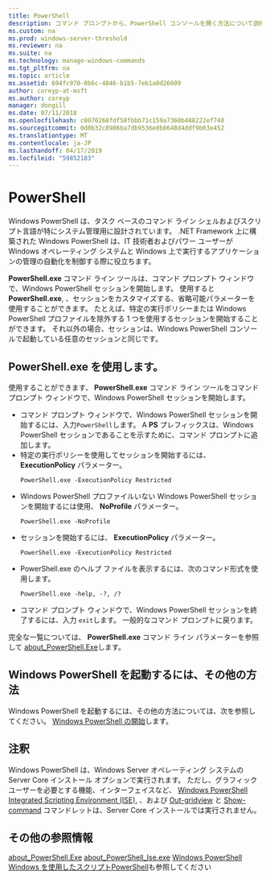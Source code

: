 ```yaml
---
title: PowerShell
description: コマンド プロンプトから、PowerShell コンソールを開く方法について説明します。
ms.custom: na
ms.prod: windows-server-threshold
ms.reviewer: na
ms.suite: na
ms.technology: manage-windows-commands
ms.tgt_pltfrm: na
ms.topic: article
ms.assetid: 694fc970-0b6c-4046-b1b5-7eb1a0d26609
author: coreyp-at-msft
ms.author: coreyp
manager: dongill
ms.date: 07/11/2018
ms.openlocfilehash: c8070268fdf58fbbb71c159a7360b488222ef740
ms.sourcegitcommit: 0d0b32c8986ba7db9536e0b8648d4ddf9b03e452
ms.translationtype: MT
ms.contentlocale: ja-JP
ms.lasthandoff: 04/17/2019
ms.locfileid: "59852183"
---
```

# <a name="powershell"></a>PowerShell

Windows PowerShell は、タスク ベースのコマンド ライン シェルおよびスクリプト言語が特にシステム管理用に設計されています。 .NET Framework 上に構築された Windows PowerShell は、IT 技術者およびパワー ユーザーが Windows オペレーティング システムと Windows 上で実行するアプリケーションの管理の自動化を制御する際に役立ちます。

**PowerShell.exe** コマンド ライン ツールは、コマンド プロンプト ウィンドウで、Windows PowerShell セッションを開始します。 使用すると **PowerShell.exe**, 、セッションをカスタマイズする、省略可能パラメーターを使用することができます。 たとえば、特定の実行ポリシーまたは Windows PowerShell プロファイルを除外する 1 つを使用するセッションを開始することができます。 それ以外の場合、セッションは、Windows PowerShell コンソールで起動している任意のセッションと同じです。

## <a name="using-powershellexe"></a>PowerShell.exe を使用します。

使用することができます、 **PowerShell.exe** コマンド ライン ツールをコマンド プロンプト ウィンドウで、Windows PowerShell セッションを開始します。

- コマンド プロンプト ウィンドウで、Windows PowerShell セッションを開始するには、入力`PowerShell`します。 A **PS** プレフィックスは、Windows PowerShell セッションであることを示すために、コマンド プロンプトに追加します。
- 特定の実行ポリシーを使用してセッションを開始するには、 **ExecutionPolicy** パラメーター。  
    ```
    PowerShell.exe -ExecutionPolicy Restricted
    ```  
- Windows PowerShell プロファイルいない Windows PowerShell セッションを開始するには使用、 **NoProfile** パラメーター。  
    ```
    PowerShell.exe -NoProfile
    ```  
- セッションを開始するには、 **ExecutionPolicy** パラメーター。  
    ```
    PowerShell.exe -ExecutionPolicy Restricted
    ```  
- PowerShell.exe のヘルプ ファイルを表示するには、次のコマンド形式を使用します。  
    ```
    PowerShell.exe -help, -?, /?
    ```  
- コマンド プロンプト ウィンドウで、Windows PowerShell セッションを終了するには、入力 `exit`します。 一般的なコマンド プロンプトに戻ります。

完全な一覧については、 **PowerShell.exe** コマンド ライン パラメーターを参照して [about_PowerShell.Exe](https://go.microsoft.com/fwlink/?LinkID=113439)します。

## <a name="other-ways-to-start-windows-powershell"></a>Windows PowerShell を起動するには、その他の方法

Windows PowerShell を起動するには、その他の方法については、次を参照してください。 [Windows PowerShell の開始](https://go.microsoft.com/fwlink/?LinkID=135259)します。

## <a name="remarks"></a>注釈

Windows PowerShell は、Windows Server オペレーティング システムの Server Core インストール オプションで実行されます。 ただし、グラフィック ユーザーを必要とする機能、インターフェイスなど、 [Windows PowerShell Integrated Scripting Environment (ISE)](https://technet.microsoft.com/library/hh849182), 、および [Out-gridview](https://go.microsoft.com/fwlink/?LinkID=113364) と [Show-command](https://go.microsoft.com/fwlink/?LinkID=217448) コマンドレットは、Server Core インストールでは実行されません。

## <a name="additional-references"></a>その他の参照情報

[about_PowerShell.Exe](https://go.microsoft.com/fwlink/?LinkID=113439)
[about_PowerShell_Ise.exe](https://go.microsoft.com/fwlink/?LinkId=256512)
[Windows PowerShell](https://go.microsoft.com/fwlink/?LinkID=107116)
[Windows を使用したスクリプトPowerShell](https://technet.microsoft.com/scriptcenter/dd742419)も参照してください